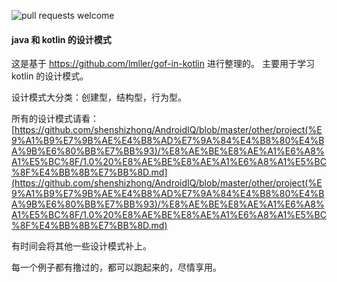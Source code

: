 ![pull requests welcome](https://img.shields.io/badge/pull_requests-welcome-green.svg)

#### java 和 kotlin 的设计模式

这是基于 https://github.com/lmller/gof-in-kotlin 进行整理的。
主要用于学习kotlin 的设计模式。

设计模式大分类：创建型，结构型，行为型。

所有的设计模式请看：[https://github.com/shenshizhong/AndroidIQ/blob/master/other/project(%E9%A1%B9%E7%9B%AE%E4%B8%AD%E7%9A%84%E4%B8%80%E4%BA%9B%E6%80%BB%E7%BB%93)/%E8%AE%BE%E8%AE%A1%E6%A8%A1%E5%BC%8F/1.0%20%E8%AE%BE%E8%AE%A1%E6%A8%A1%E5%BC%8F%E4%BB%8B%E7%BB%8D.md](https://github.com/shenshizhong/AndroidIQ/blob/master/other/project(%E9%A1%B9%E7%9B%AE%E4%B8%AD%E7%9A%84%E4%B8%80%E4%BA%9B%E6%80%BB%E7%BB%93)/%E8%AE%BE%E8%AE%A1%E6%A8%A1%E5%BC%8F/1.0%20%E8%AE%BE%E8%AE%A1%E6%A8%A1%E5%BC%8F%E4%BB%8B%E7%BB%8D.md)

有时间会将其他一些设计模式补上。

每一个例子都有撸过的，都可以跑起来的，尽情享用。



